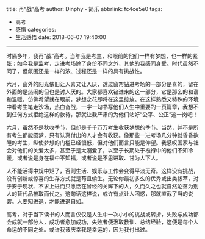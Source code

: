 title: 再“战”高考
author: Dinphy - 简乐
abbrlink: fc4ce5e0
tags:
  - 高考
  - 感悟
categories:
  - 生活感悟
date: 2018-06-07 19:40:00
---
时隔多年，我再“战”高考。当年我是考生，和眼前的他们一样有梦想，也一样的紧张；如今我是监考，走进考场除了身份不同之外，其他的我感同身受。时代虽然不同了，但氛围还是一样的浓、过程还是一样的具有挑战性。

六月，窗外的阳光依旧让人喜又让人厌，透过窗帘钻进考场的一部分是喜的，留在外面的是热闹的但也是讨人厌的。大家都喜欢钻进来的这一部分，它是那么的和谐和温暖，仿佛希望就在眼前，梦想之花即将在这里绽放。在这样熟悉又特殊的环境中看考生笔走沙场，热血奋战，一字一句书写他们人生中重要的一页篇章，我想不到任何方式拒绝这样的款待，那就让我严肃的为他们站好“公平、公正”这一岗吧！

六月，虽然不是秋收季节，但却是千千万万考生收获梦想的季节。当然，并不是所有考生都能圆梦，只有认真付出的人才会有收获。像那些一进考场几分钟就昏昏欲睡的考生，纵使梦想的门槛已经很低，但对他们而言只能是仰望。我感叹国家与社会对他们的关爱太多，甚至于是太溺爱了，以至于长期处于襁褓中的他们不知冷暖，或者说是身在福中不知福，或者说是不思进取、甘为人下人。

人不能活得中规中矩了，否则生活、娱乐与工作会变得平淡无奇。这样没有挑战，没有创新或惊喜的生存方式就是苟且偷生。无论你最初多么的优秀或出类拔萃，对于安于现状、不求上进而只愿活在曾经的关辉下的人，久而久之也就自然沦落为别人的替代品被取而代之。这句话这样说，或许有点让人困惑，那就直截了当的说罢。人要知进退，才能进退自如。

高考，对于当下读书的人而言仅仅是人生中一次小小的挑战或转折，失败与成功都会成就一部分人，成功者愈加成功，失败者便汲取教训、总结经验，这便是每个人命运的不同之处。或许我该庆幸我是幸运的，因为我付出过。




